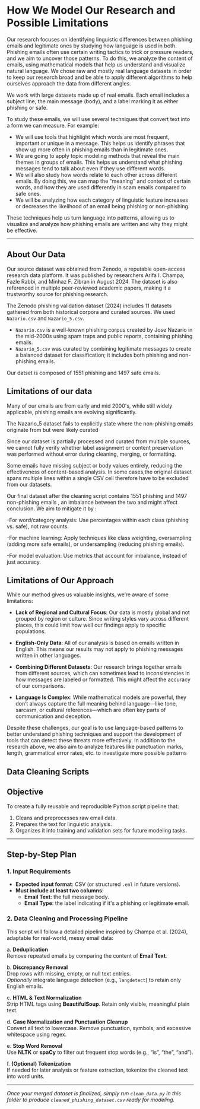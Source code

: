 # How We Model Our Research and Possible Limitations

Our research focuses on identifying linguistic differences between phishing emails and legitimate ones by studying how language is used in both.
Phishing emails often use certain writing tactics to trick or pressure readers, and we aim to uncover those patterns. To do this, we analyze the content of emails,
using mathematical models that help us understand and visualize natural language. We chose raw and mostly real language datasets
in order to keep our research broad and be able to apply different algorithms to help ourselves approach the data from different angles.

We work with large datasets made up of real emails. Each email includes a subject line, the main message (body), and a label marking it as either phishing or safe.

To study these emails, we will use several techniques that convert text into a form we can measure. For example:

- We will use tools that highlight which words are most frequent, important or unique in a message. This helps us identify phrases that show up more often in phishing emails than in legitimate ones.
- We are going to apply topic modeling methods that reveal the main themes in groups of emails. This helps us understand what phishing messages tend to talk about even if they use different words.
- We will also study how words relate to each other across different emails. By doing this, we can map the “meaning” and context of certain words, and how they are used differently in scam emails compared to safe ones.
- We will be analyzing how each category of linguistic feature increases or decreases the likelihood of an email being phishing or non-phishing.

These techniques help us turn language into patterns, allowing us to visualize and analyze how phishing emails are written and why they might be effective.

---

## About Our Data

Our source dataset was obtained from Zenodo, a reputable open-access research data platform. It was published by researchers Arifa I. Champa, Fazle Rabbi, and Minhaz F. Zibran in August 2024. The dataset is also referenced in multiple peer-reviewed academic papers, making it a trustworthy source for phishing research.

The Zenodo phishing validation dataset (2024) includes 11 datasets gathered from both historical corpora and curated sources. We used `Nazario.csv` and `Nazario_5.csv`.

- `Nazario.csv` is a well-known phishing corpus created by Jose Nazario in the mid-2000s using spam traps and public reports, containing phishing emails.
- `Nazario_5.csv` was curated by combining legitimate messages to create a balanced dataset for classification; it includes both phishing and non-phishing emails.

Our datset is composed of 1551 phishing and 1497 safe emails.

## Limitations of our data

Many of our emails are from early and mid 2000's, while still widely applicable, phishing emails are evolving significantly.

 The Nazario_5 dataset fails to explicitly state where the non-phishing emails originate from but were likely curated

Since our dataset is partially processed and curated from multiple sources, we cannot fully verify whether label assignment or content preservation was performed without error during cleaning, merging, or formatting.

Some emails have missing subject or body values entirely, reducing the effectiveness of content-based analysis. In some cases,the original dataset spans multiple lines within a single CSV cell therefore have to be excluded from our datasets.
  
Our final dataset after the cleaning script contains 1551 phishing and 1497 non-phishing emails , an imbalance between the two and might affect conclusion.
 We aim to mitigate it by :

-For word/category analysis: Use percentages within each class (phishing vs. safe), not raw counts.

-For machine learning: Apply techniques like class weighting, oversampling (adding more safe emails), or undersampling (reducing phishing emails).

-For model evaluation: Use metrics that account for imbalance, instead of just accuracy.

## Limitations of Our Approach

While our method gives us valuable insights, we’re aware of some limitations:

- **Lack of Regional and Cultural Focus**: Our data is mostly global and not grouped by region or culture. Since writing styles vary across different places, this could limit how well our findings apply to specific populations.

- **English-Only Data**: All of our analysis is based on emails written in English. This means our results may not apply to phishing messages written in other languages.

- **Combining Different Datasets**: Our research brings together emails from different sources, which can sometimes lead to inconsistencies in how messages are labeled or formatted. This might affect the accuracy of our comparisons.

- **Language Is Complex**: While mathematical models are powerful, they don’t always capture the full meaning behind language—like tone, sarcasm, or cultural references—which are often key parts of communication and deception.

Despite these challenges, our goal is to use language-based patterns to better understand phishing techniques and support the development of tools that can detect these threats more effectively. In addition to the research above, we also aim to analyze features like punctuation marks, length, grammatical error rates,
etc. to investigate more possible patterns

## Data Cleaning Scripts

## Objective

To create a fully reusable and reproducible Python script pipeline that:

1. Cleans and preprocesses raw email data.  
2. Prepares the text for linguistic analysis.  
3. Organizes it into training and validation sets for future modeling tasks.  

---

## Step-by-Step Plan

### 1. Input Requirements

- **Expected input format**: CSV (or structured `.eml` in future versions).  
- **Must include at least two columns**:  
  - **Email Text**: the full message body.  
  - **Email Type**: the label indicating if it's a phishing or legitimate email.  

### 2. Data Cleaning and Processing Pipeline

This script will follow a detailed pipeline inspired by Champa et al. (2024), adaptable for real-world, messy email data:

a. **Deduplication**  
   Remove repeated emails by comparing the content of **Email Text**.

b. **Discrepancy Removal**  
   Drop rows with missing, empty, or null text entries.  
   *Optionally* integrate language detection (e.g., `langdetect`) to retain only English emails.

c. **HTML & Text Normalization**  
   Strip HTML tags using **BeautifulSoup**. Retain only visible, meaningful plain text.

d. **Case Normalization and Punctuation Cleanup**  
   Convert all text to lowercase. Remove punctuation, symbols, and excessive whitespace using regex.

e. **Stop Word Removal**  
   Use **NLTK** or **spaCy** to filter out frequent stop words (e.g., “is”, “the”, “and”).

f. **(Optional) Tokenization**  
   If needed for later analysis or feature extraction, tokenize the cleaned text into word units.

---

*Once your merged dataset is finalized, simply run `clean_data.py` in this folder to produce `cleaned_phishing_dataset.csv` ready for modeling.*  

